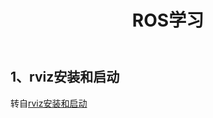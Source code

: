 ﻿---
layout: post
title: ROS学习
---

## 1、rviz安装和启动

转自[rviz安装和启动](http://blog.csdn.net/wohuiluanshuo/article/details/50938863)
